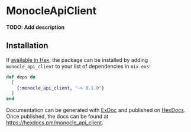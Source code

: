 # MonocleApiClient

**TODO: Add description**

## Installation

If [available in Hex](https://hex.pm/docs/publish), the package can be installed
by adding `monocle_api_client` to your list of dependencies in `mix.exs`:

```elixir
def deps do
  [
    {:monocle_api_client, "~> 0.1.0"}
  ]
end
```

Documentation can be generated with [ExDoc](https://github.com/elixir-lang/ex_doc)
and published on [HexDocs](https://hexdocs.pm). Once published, the docs can
be found at <https://hexdocs.pm/monocle_api_client>.

